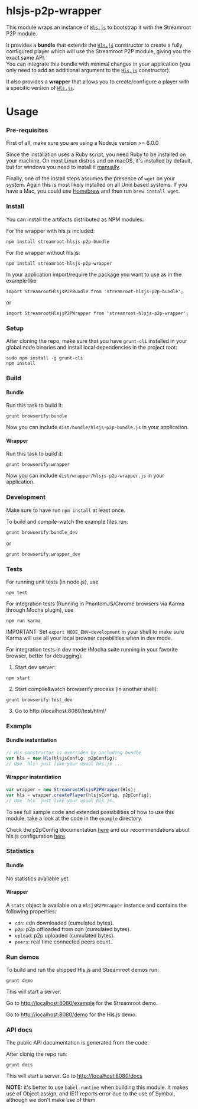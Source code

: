# hlsjs-p2p-wrapper

This module wraps an instance of [`Hls.js`](https://github.com/dailymotion/hls.js) to bootstrap it with the Streamroot P2P module.

It provides a **bundle** that extends the [`Hls.js`](https://github.com/dailymotion/hls.js) constructor to create a fully configured player which will use the Streamroot P2P module, giving you the exact same API.  
You can integrate this bundle with minimal changes in your application (you only need to add an additional argument to the [`Hls.js`](https://github.com/dailymotion/hls.js) constructor).

It also provides a **wrapper** that allows you to create/configure a player with a specific version of [`Hls.js`](https://github.com/dailymotion/hls.js).

# Usage

### Pre-requisites 

First of all, make sure you are using a Node.js version >= 6.0.0

Since the installation uses a Ruby script, you need Ruby to be installed on your machine. On most Linux distros and on macOS, it's installed by default, but for windows you need to install it [manually](https://www.ruby-lang.org/en/).

Finally, one of the install steps assumes the presence of `wget` on your system. Again this is most likely installed on all Unix based systems. If you have a Mac, you could use [Homebrew](https://brew.sh/) and then run `brew install wget`.

### Install

You can install the artifacts distributed as NPM modules:

For the wrapper with hls.js included:

```
npm install streamroot-hlsjs-p2p-bundle
```

For the wrapper without hls.js:

```
npm install streamroot-hlsjs-p2p-wrapper
```

In your application import/require the package you want to use as in the example like

```
import StreamrootHlsjsP2PBundle from 'streamroot-hlsjs-p2p-bundle';
```

or

```
import StreamrootHlsjsP2PWrapper from 'streamroot-hlsjs-p2p-wrapper';
```

### Setup

After cloning the repo, make sure that you have `grunt-cli` installed in your global node binaries and install local dependencies in the project root:

```
sudo npm install -g grunt-cli
npm install
```

### Build

#### Bundle

Run this task to build it:
```
grunt browserify:bundle
```

Now you can include `dist/bundle/hlsjs-p2p-bundle.js` in your application.

#### Wrapper

Run this task to build it:
```
grunt browserify:wrapper
```

Now you can include `dist/wrapper/hlsjs-p2p-wrapper.js` in your application.

### Development

Make sure to have run `npm install` at least once.

To build and compile-watch the example files run:

```
grunt browserify:bundle_dev
```

or

```
grunt browserify:wrapper_dev
```

### Tests

For running unit tests (in node.js), use

```
npm test
```

For integration tests (Running in PhantomJS/Chrome browsers via Karma through Mocha plugin), use

```
npm run karma
```

IMPORTANT: Set `export NODE_ENV=development` in your shell to make sure Karma will use all your local browser capabilities when in dev mode.

For integration tests in dev mode (Mocha suite running in your favorite browser, better for debugging): 

1. Start dev server:

```
npm start
```

2. Start compile&watch browserify process (in another shell):

```
grunt browserify:test_dev
```

3. Go to http://localhost:8080/test/html/

### Example

#### Bundle instantiation

```javascript
// Hls constructor is overriden by including bundle
var hls = new Hls(hlsjsConfig, p2pConfig);
// Use `hls` just like your usual hls.js ...
```

#### Wrapper instantiation

```javascript
var wrapper = new StreamrootHlsjsP2PWrapper(Hls);
var hls = wrapper.createPlayer(hlsjsConfig, p2pConfig);
// Use `hls` just like your usual hls.js…
```

To see full sample code and extended possibilities of how to use this module, take a look at the code in the `example` directory.

Check the p2pConfig documentation [here](https://streamroot.readme.io/docs/p2p-config) and our recommendations about hls.js configuration [here](https://streamroot.readme.io/docs/hls-config).

### Statistics

#### Bundle

No statistics available yet.

#### Wrapper

A `stats` object is available on a `HlsjsP2PWrapper` instance and contains the following properties:

- `cdn`: cdn downloaded (cumulated bytes).
- `p2p`: p2p offloaded from cdn (cumulated bytes).
- `upload`: p2p uploaded (cumulated bytes).
- `peers`: real time connected peers count.

### Run demos

To build and run the shipped Hls.js and Streamroot demos run:

```
grunt demo
```

This will start a server.

Go to <http://localhost:8080/example> for the Streamroot demo.

Go to <http://localhost:8080/demo> for the Hls.js demo.

### API docs

The public API documentation is generated from the code.

After clonig the repo run:

```
grunt docs
```

This will start a server. Go to <http://localhost:8080/docs>


**NOTE:** it's better to use `babel-runtime` when building this module. It makes use of Object.assign, and IE11 reports error due to the use of Symbol, although we don't make use of them
